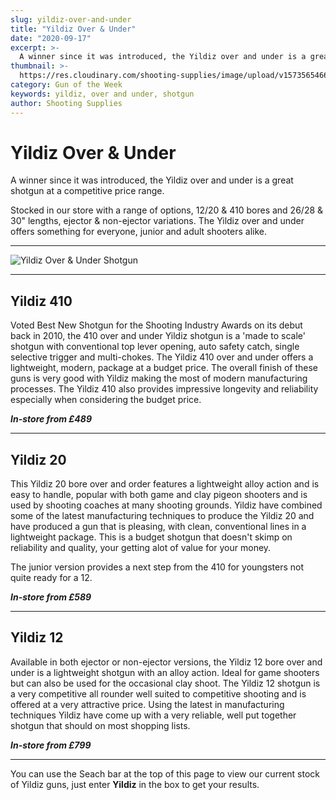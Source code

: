 ```yaml
---
slug: yildiz-over-and-under
title: "Yildiz Over & Under"
date: "2020-09-17"
excerpt: >-
  A winner since it was introduced, the Yildiz over and under is a great shotgun at a competitive price range.
thumbnail: >-
  https://res.cloudinary.com/shooting-supplies/image/upload/v1573565466/guns/Yildiz-OverUnder.webp
category: Gun of the Week
keywords: yildiz, over and under, shotgun
author: Shooting Supplies
---
```


# **Yildiz Over & Under**

A winner since it was introduced, the Yildiz over and under is a great shotgun at a competitive price range.

Stocked in our store with a range of options, 12/20 & 410 bores and 26/28 & 30" lengths, ejector & non-ejector variations. The Yildiz over and under offers something for everyone, junior and adult shooters alike.

---

![Yildiz Over & Under Shotgun](https://res.cloudinary.com/shooting-supplies/image/upload/v1573565466/guns/Yildiz-OverUnder.webp)

---

## Yildiz 410

Voted Best New Shotgun for the Shooting Industry Awards on its debut back in 2010, the 410 over and under Yildiz shotgun is a 'made to scale' shotgun with conventional top lever opening, auto safety catch, single selective trigger and multi-chokes. The Yildiz 410 over and under offers a lightweight, modern, package at a budget price. The overall finish of these guns is very good with Yildiz making the most of modern manufacturing processes. The Yildiz 410 also provides impressive longevity and reliability especially when considering the budget price.

**_In-store from £489_**

---

## Yildiz 20

This Yildiz 20 bore over and order features a lightweight alloy action and is easy to handle, popular with both game and clay pigeon shooters and is used by shooting coaches at many shooting grounds. Yildiz have combined some of the latest manufacturing techniques to produce the Yildiz 20 and have produced a gun that is pleasing, with clean, conventional lines in a lightweight package. This is a budget shotgun that doesn't skimp on reliability and quality, your getting alot of value for your money.

The junior version provides a next step from the 410 for youngsters not quite ready for a 12.

**_In-store from £589_**

---

## Yildiz 12

Available in both ejector or non-ejector versions, the Yildiz 12 bore over and under is a lightweight shotgun with an alloy action. Ideal for game shooters but can also be used for the occasional clay shoot. The Yildiz 12 shotgun is a very competitive all rounder well suited to competitive shooting and is offered at a very attractive price. Using the latest in manufacturing techniques Yildiz have come up with a very reliable, well put together shotgun that should on most shopping lists.

**_In-store from £799_**

---

You can use the Seach bar at the top of this page to view our current stock of Yildiz guns, just enter **Yildiz** in the box to get your results.
